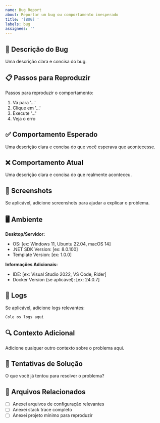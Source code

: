 ```yaml
---
name: Bug Report
about: Reportar um bug ou comportamento inesperado
title: '[BUG] '
labels: bug
assignees: ''
---
```


## 🐛 Descrição do Bug
Uma descrição clara e concisa do bug.

## 📋 Passos para Reproduzir
Passos para reproduzir o comportamento:
1. Vá para '...'
2. Clique em '...'
3. Execute '...'
4. Veja o erro

## ✅ Comportamento Esperado
Uma descrição clara e concisa do que você esperava que acontecesse.

## ❌ Comportamento Atual
Uma descrição clara e concisa do que realmente aconteceu.

## 📸 Screenshots
Se aplicável, adicione screenshots para ajudar a explicar o problema.

## 🖥️ Ambiente
**Desktop/Servidor:**
- OS: [ex: Windows 11, Ubuntu 22.04, macOS 14]
- .NET SDK Version: [ex: 8.0.100]
- Template Version: [ex: 1.0.0]

**Informações Adicionais:**
- IDE: [ex: Visual Studio 2022, VS Code, Rider]
- Docker Version (se aplicável): [ex: 24.0.7]

## 📝 Logs
Se aplicável, adicione logs relevantes:

```
Cole os logs aqui
```

## 🔍 Contexto Adicional
Adicione qualquer outro contexto sobre o problema aqui.

## 🧪 Tentativas de Solução
O que você já tentou para resolver o problema?

## 📎 Arquivos Relacionados
- [ ] Anexei arquivos de configuração relevantes
- [ ] Anexei stack trace completo
- [ ] Anexei projeto mínimo para reproduzir
